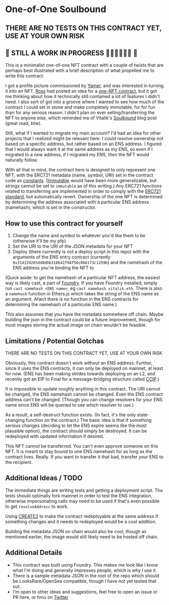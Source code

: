# One-of-One Soulbound

## **THERE ARE NO TESTS ON THIS CONTRACT YET, USE AT YOUR OWN RISK**

## 🚧 STILL A WORK IN PROGRESS 👷👨‍🔧🔨🔨🔨 🚧

This is a minimalist one-of-one NFT contract with a couple of twists that are perhaps best illustrated with a brief description of what propelled me to write this contract.

I got a profile picture commissioned by [Yamer](https://yamerpro.com), and was interested in turning it into an NFT. [Ross](https://twitter.com/z0r0zzz) had posted an idea for a [one-NFT contract](https://gist.github.com/z0r0z/ea0b752aa9537070b0d61f8a74d5c10c), but it got me thinking about how it technically still contained a lot of features I didn't need. I also sort of got into a groove where I wanted to see how much of the contract I could set in stone and make completely immutable, for for fun than for any serious reason. I didn't plan on ever selling/transferring the NFT to anyone else, which reminded me of Vitalik's [Soulbound](https://vitalik.eth.limo/general/2022/01/26/soulbound.html) blog post (great read, btw).

Still, what if I wanted to migrate my main account? I'd had an idea for other projects that I realized might be relevant here. I could resolve ownership not based on a specific address, but rather based on an ENS address. I figured that I would always want it at the same address as my ENS, so even if I migrated to a new address, if I migrated my ENS, then the NFT would naturally follow.

With all that in mind, the contract here is designed to only represent one NFT, with the ERC721 metadata (name, symbol, URI) set in the contract code as [constants](https://docs.soliditylang.org/en/v0.8.13/contracts.html#constant-and-immutable-state-variables). ([Immutable](https://docs.soliditylang.org/en/v0.8.13/contracts.html#constant-and-immutable-state-variables) would have been more generalizable, but strings cannot be set to `immutable` as of this writing.) Any ERC721 functions related to transferring are implemented in order to comply with the [ERC721 standard](https://eips.ethereum.org/EIPS/eip-721), but automatically revert. Ownership of the one NFT is determined by determining the address associated with a particular ENS address (namehash), which is set in the constructor.

## How to use this contract for yourself

1. Change the name and symbol to whatever you'd like them to be (otherwise it'll be my pfp)
2. Set the URI to the URI of the JSON metadata for your NFT
3. Deploy (there currently is not a deploy script in this repo) with the arguments of the ENS entry contract (currently `0x314159265dd8dbb310642f98f50c066173c1259b`) and the namehash of the ENS address you're binding the NFT to

(Quick aside: to get the namehash of a particular NFT address, the easiest way is likely cast, a part of [Foundry](https://github.com/gakonst/foundry). If you have Foundry installed, simply run `cast namehash <ENS name>`, eg `cast namehash vitalik.eth`. There is also a `namehash` function in Ethers.js which takes the string of the ENS name as an argument. Afaict there is no function in the ENS contracts for determining the namehash of a particular ENS name.)

This also assumes that you have the metadata somewhere off chain. Maybe building the json in the contract could be a future improvement, though for most images storing the actual image on chain wouldn't be feasible.

## Limitations / Potential Gotchas

THERE ARE NO TESTS ON THIS CONTRACT YET, USE AT YOUR OWN RISK

Obviously, this contract doesn't work without an ENS address. Further, since it uses the ENS contracts, it can only be deployed on mainnet, at least for now. (ENS has been making strides towards deploying on an L2, and recently got an EIP to Final for a message-bridging structure called [CCIP](https://eips.ethereum.org/EIPS/eip-3668).)

It is impossible to update roughly anything in this contract. The URI cannot be changed, the ENS namehash cannot be changed. Even the ENS contract address can't be changed. (Though you can change resolvers for your ENS name since ENS will be queried to see which resolver to use.)

As a result, a self-destruct function exists. (In fact, it's the only state-changing function on the contract.) The basic idea is that if something serious changes (deciding to let the ENS expire seems like the most plausible option), the contract should simply be destroyed. It can be redeployed with updated information if desired.

This NFT cannot be transferred. You can't even approve someone on this NFT. It is meant to stay bound to one ENS namehash for as long as the contract lives. Really. If you want to transfer it that bad, transfer your ENS to the recipient.

## Additional Ideas / TODO

The immediate things are writing tests and getting a deployment script. The tests should optimally fork mainnet in order to test the ENS integration, otherwise impersonating calls may need to be used if that's even possible to get `resolveAddress` to work.

Using [CREATE3](https://github.com/0xsequence/create3) to make the contract redeployable at the same address if something changes and it needs to redeployed would be a cool addition.

Building the metadata JSON on chain would also be cool, though as mentioned earlier, the image would still likely need to be hosted off chain.

## Additional Details

* This contract was built using Foundry. This makes me look like I know what I'm doing and generally impresses people, which is why I use it.
* There is a sample metadata JSON in the root of the repo which should be LooksRare/OpenSea compatible, though I have not yet tested that out.
* I'm open to other ideas and suggestions, feel free to open an issue or PR here, or hmu on [Twitter](https://twitter.com/wschwab_)